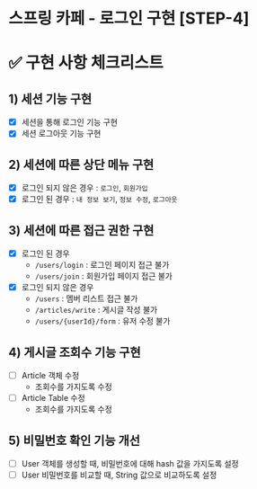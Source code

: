 스프링 카페 - 로그인 구현 [STEP-4]
===

# ✅ 구현 사항 체크리스트

## 1) 세션 기능 구현 
- [X] 세션을 통해 로그인 기능 구현
- [X] 세션 로그아웃 기능 구현

## 2) 세션에 따른 상단 메뉴 구현
- [X] 로그인 되지 않은 경우 : ```로그인```, ```회원가입```
- [X] 로그인 된 경우 : ```내 정보 보기```, ```정보 수정```, ```로그아웃```

## 3) 세션에 따른 접근 권한 구현
- [x] 로그인 된 경우 
  - ```/users/login``` : 로그인 페이지 접근 불가
  - ```/users/join``` : 회원가입 페이지 접근 불가
- [x] 로그인 되지 않은 경우
  - ```/users``` : 멤버 리스트 접근 불가
  - ```/articles/write``` : 게시글 작성 불가
  - ```/users/{userId}/form``` : 유저 수정 불가

## 4) 게시글 조회수 기능 구현
- [ ] Article 객체 수정
    - 조회수를 가지도록 수정
- [ ] Article Table 수정
  - 조회수를 가지도록 수정

## 5) 비밀번호 확인 기능 개선
- [ ] User 객체를 생성할 때, 비밀번호에 대해 hash 값을 가지도록 설정
- [ ] User 비밀번호를 비교할 때, String 값으로 비교하도록 설정
